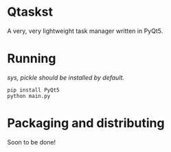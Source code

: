 # Qtaskst
A very, very lightweight task manager written in PyQt5.

# Running
*sys, pickle should be installed by default.*

```
pip install PyQt5
python main.py
```

# Packaging and distributing
Soon to be done!
